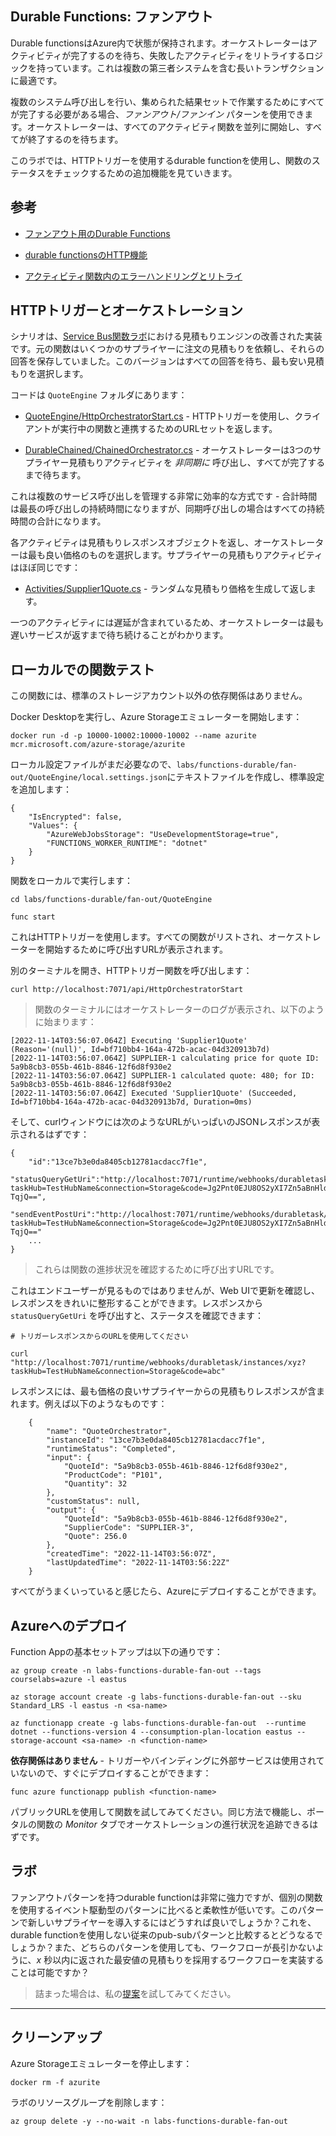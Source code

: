 ## Durable Functions: ファンアウト

Durable functionsはAzure内で状態が保持されます。オーケストレーターはアクティビティが完了するのを待ち、失敗したアクティビティをリトライするロジックを持っています。これは複数の第三者システムを含む長いトランザクションに最適です。

複数のシステム呼び出しを行い、集められた結果セットで作業するためにすべてが完了する必要がある場合、_ファンアウト/ファンイン_ パターンを使用できます。オーケストレーターは、すべてのアクティビティ関数を並列に開始し、すべてが終了するのを待ちます。

このラボでは、HTTPトリガーを使用するdurable functionを使用し、関数のステータスをチェックするための追加機能を見ていきます。

## 参考

- [ファンアウト用のDurable Functions](https://learn.microsoft.com/en-us/azure/azure-functions/durable/durable-functions-overview?tabs=csharp#human)

- [durable functionsのHTTP機能](https://learn.microsoft.com/en-us/azure/azure-functions/durable/durable-functions-http-features?tabs=csharp)

- [アクティビティ関数内のエラーハンドリングとリトライ](https://learn.microsoft.com/en-us/azure/azure-functions/durable/durable-functions-error-handling?tabs=csharp)

## HTTPトリガーとオーケストレーション

シナリオは、[Service Bus関数ラボ](/labs/functions/servicebus/README.md)における見積もりエンジンの改善された実装です。元の関数はいくつかのサプライヤーに注文の見積もりを依頼し、それらの回答を保存していました。このバージョンはすべての回答を待ち、最も安い見積もりを選択します。

コードは `QuoteEngine` フォルダにあります：

- [QuoteEngine/HttpOrchestratorStart.cs](/labs/functions-durable/fan-out/QuoteEngine/HttpOrchestratorStart.cs) - HTTPトリガーを使用し、クライアントが実行中の関数と連携するためのURLセットを返します。

- [DurableChained/ChainedOrchestrator.cs](/labs/functions-durable/fan-out/QuoteEngine/QuoteOrchestrator.cs) - オーケストレーターは3つのサプライヤー見積もりアクティビティを _非同期に_ 呼び出し、すべてが完了するまで待ちます。

これは複数のサービス呼び出しを管理する非常に効率的な方式です - 合計時間は最長の呼び出しの持続時間になりますが、同期呼び出しの場合はすべての持続時間の合計になります。

各アクティビティは見積もりレスポンスオブジェクトを返し、オーケストレーターは最も良い価格のものを選択します。サプライヤーの見積もりアクティビティはほぼ同じです：

- [Activities/Supplier1Quote.cs](/labs/functions-durable/fan-out/QuoteEngine/Activities/Supplier1Quote.cs) - ランダムな見積もり価格を生成して返します。

一つのアクティビティには遅延が含まれているため、オーケストレーターは最も遅いサービスが返すまで待ち続けることがわかります。

## ローカルでの関数テスト

この関数には、標準のストレージアカウント以外の依存関係はありません。

Docker Desktopを実行し、Azure Storageエミュレーターを開始します：


```
docker run -d -p 10000-10002:10000-10002 --name azurite mcr.microsoft.com/azure-storage/azurite
```


ローカル設定ファイルがまだ必要なので、`labs/functions-durable/fan-out/QuoteEngine/local.settings.json`にテキストファイルを作成し、標準設定を追加します：


```
{
    "IsEncrypted": false,
    "Values": {
        "AzureWebJobsStorage": "UseDevelopmentStorage=true",
        "FUNCTIONS_WORKER_RUNTIME": "dotnet"
    }
}
```


関数をローカルで実行します：


```
cd labs/functions-durable/fan-out/QuoteEngine

func start
```


これはHTTPトリガーを使用します。すべての関数がリストされ、オーケストレーターを開始するために呼び出すURLが表示されます。

別のターミナルを開き、HTTPトリガー関数を呼び出します：


```
curl http://localhost:7071/api/HttpOrchestratorStart
```


> 関数のターミナルにはオーケストレーターのログが表示され、以下のように始まります：


```
[2022-11-14T03:56:07.064Z] Executing 'Supplier1Quote' (Reason='(null)', Id=bf710bb4-164a-472b-acac-04d320913b7d)
[2022-11-14T03:56:07.064Z] SUPPLIER-1 calculating price for quote ID: 5a9b8cb3-055b-461b-8846-12f6d8f930e2
[2022-11-14T03:56:07.064Z] SUPPLIER-1 calculated quote: 480; for ID: 5a9b8cb3-055b-461b-8846-12f6d8f930e2
[2022-11-14T03:56:07.064Z] Executed 'Supplier1Quote' (Succeeded, Id=bf710bb4-164a-472b-acac-04d320913b7d, Duration=0ms)
```


そして、curlウィンドウには次のようなURLがいっぱいのJSONレスポンスが表示されるはずです：


```
{
    "id":"13ce7b3e0da8405cb12781acdacc7f1e",
    "statusQueryGetUri":"http://localhost:7071/runtime/webhooks/durabletask/instances/13ce7b3e0da8405cb12781acdacc7f1e?taskHub=TestHubName&connection=Storage&code=Jg2Pnt0EJU8OS2yXI7Zn5aBnHldpfGkvkwppeu6F2Xj2AzFuQ-TqjQ==",
    "sendEventPostUri":"http://localhost:7071/runtime/webhooks/durabletask/instances/13ce7b3e0da8405cb12781acdacc7f1e/raiseEvent/{eventName}?taskHub=TestHubName&connection=Storage&code=Jg2Pnt0EJU8OS2yXI7Zn5aBnHldpfGkvkwppeu6F2Xj2AzFuQ-TqjQ=="
    ...
}
```


> これらは関数の進捗状況を確認するために呼び出すURLです。

これはエンドユーザーが見るものではありませんが、Web UIで更新を確認し、レスポンスをきれいに整形することができます。レスポンスから `statusQueryGetUri` を呼び出すと、ステータスを確認できます：


```
# トリガーレスポンスからのURLを使用してください

curl "http://localhost:7071/runtime/webhooks/durabletask/instances/xyz?taskHub=TestHubName&connection=Storage&code=abc"
```


レスポンスには、最も価格の良いサプライヤーからの見積もりレスポンスが含まれます。例えば以下のようなものです：


```
    {
        "name": "QuoteOrchestrator",
        "instanceId": "13ce7b3e0da8405cb12781acdacc7f1e",
        "runtimeStatus": "Completed",
        "input": {
            "QuoteId": "5a9b8cb3-055b-461b-8846-12f6d8f930e2",
            "ProductCode": "P101",
            "Quantity": 32
        },
        "customStatus": null,
        "output": {
            "QuoteId": "5a9b8cb3-055b-461b-8846-12f6d8f930e2",
            "SupplierCode": "SUPPLIER-3",
            "Quote": 256.0
        },
        "createdTime": "2022-11-14T03:56:07Z",
        "lastUpdatedTime": "2022-11-14T03:56:22Z"
    }
```


すべてがうまくいっていると感じたら、Azureにデプロイすることができます。

## Azureへのデプロイ

Function Appの基本セットアップは以下の通りです：



```
az group create -n labs-functions-durable-fan-out --tags courselabs=azure -l eastus

az storage account create -g labs-functions-durable-fan-out --sku Standard_LRS -l eastus -n <sa-name>

az functionapp create -g labs-functions-durable-fan-out  --runtime dotnet --functions-version 4 --consumption-plan-location eastus --storage-account <sa-name> -n <function-name> 
```


**依存関係はありません** - トリガーやバインディングに外部サービスは使用されていないので、すぐにデプロイすることができます：


```
func azure functionapp publish <function-name>
```

パブリックURLを使用して関数を試してみてください。同じ方法で機能し、ポータルの関数の _Monitor_ タブでオーケストレーションの進行状況を追跡できるはずです。

## ラボ

ファンアウトパターンを持つdurable functionは非常に強力ですが、個別の関数を使用するイベント駆動型のパターンに比べると柔軟性が低いです。このパターンで新しいサプライヤーを導入するにはどうすれば良いでしょうか？これを、durable functionを使用しない従来のpub-subパターンと比較するとどうなるでしょうか？また、どちらのパターンを使用しても、ワークフローが長引かないように、_x_ 秒以内に返された最安値の見積もりを採用するワークフローを実装することは可能ですか？

> 詰まった場合は、私の[提案](suggestions_jp.md)を試してみてください。

___

## クリーンアップ

Azure Storageエミュレーターを停止します：



```
docker rm -f azurite
```


ラボのリソースグループを削除します：



```
az group delete -y --no-wait -n labs-functions-durable-fan-out
```
